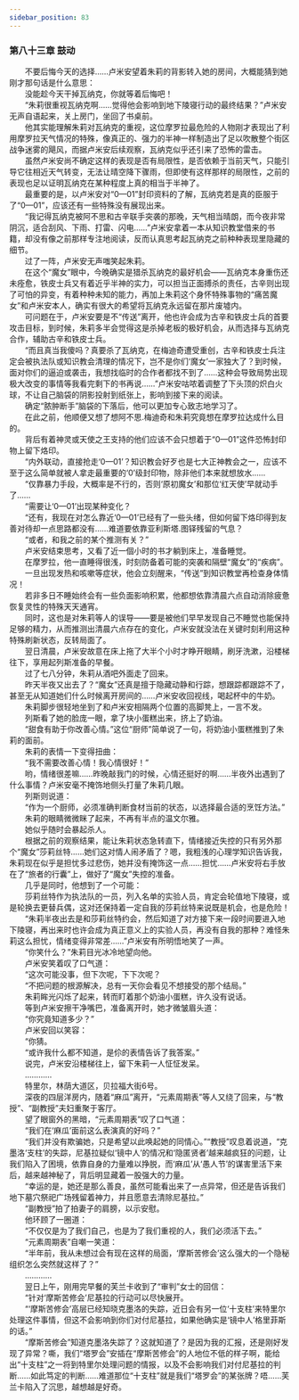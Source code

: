 ```yaml
---
sidebar_position: 83
---
```

### 第八十三章 鼓动  


　　不要后悔今天的选择……卢米安望着朱莉的背影转入她的房间，大概能猜到她刚才那句话是什么意思：  
　　没能趁今天干掉瓦纳克，你就等着后悔吧！  
　　“朱莉很重视瓦纳克啊……觉得他会影响到地下陵寝行动的最终结果？”卢米安无声自语起来，关上房门，坐回了书桌前。  
　　他其实能理解朱莉对瓦纳克的重视，这位摩罗拉最危险的人物刚才表现出了利用摩罗拉天气情况的特殊，像真正的、强力的半神一样制造出了足以吹散整个街区战争迷雾的飓风，而据卢米安后续观察，瓦纳克似乎还引来了恐怖的雷击。  
　　虽然卢米安尚不确定这样的表现是否有局限性，是否依赖于当前天气，只能引导它往相近天气转变，无法让晴空降下骤雨，但即使有这样那样的局限性，之前的表现也足以证明瓦纳克在某种程度上真的相当于半神了。  
　　最重要的是，以卢米安对“0—01”封印资料的了解，瓦纳克若是真的臣服于了“0—01”，应该还有一些特殊没有展现出来。  
　　“我记得瓦纳克被阿不思和古辛联手突袭的那晚，天气相当晴朗，而今夜非常阴沉，适合刮风、下雨、打雷、闪电……”卢米安拿着一本从知识教堂借来的书籍，却没有像之前那样专注地阅读，反而认真思考起瓦纳克之前种种表现里隐藏的细节。  
　　过了一阵，卢米安无声嗤笑起朱莉。  
　　在这个“魔女”眼中，今晚确实是猎杀瓦纳克的最好机会——瓦纳克本身重伤还未痊愈，铁皮士兵又有着近乎半神的实力，可以担当正面搏杀的责任，古辛则出现了可怕的异变，有着种种未知的能力，再加上朱莉这个身怀特殊事物的“痛苦魔女”和卢米安本人，确实有很大的希望将瓦纳克永远留在那片废墟内。  
　　可问题在于，卢米安要是不“传送”离开，他也许会成为古辛和铁皮士兵的首要攻击目标，到时候，朱莉多半会觉得这是杀掉老板的极好机会，从而选择与瓦纳克合作，辅助古辛和铁皮士兵。  
　　“而且真当我傻吗？真要杀了瓦纳克，在梅迪奇遭受重创，古辛和铁皮士兵注定会被执法队或知识教会清理的情况下，岂不是你们‘魔女’一家独大了？到时候，面对你们的逼迫或袭击，我想找临时的合作者都找不到了……这种会导致局势出现极大改变的事情等我看完剩下的书再说……”卢米安咕哝着调整了下头顶的炽白火球，不让自己脑袋的阴影投射到纸张上，影响到接下来的阅读。  
　　确定“脓肿断手”脑袋的下落后，他可以更加专心致志地学习了。  
　　在此之前，他顺便又想了想阿不思.梅迪奇和朱莉究竟想在摩罗拉达成什么目的。  
　　背后有着神灵或天使之王支持的他们应该不会只想着于“0—01”这件恐怖封印物上留下烙印。  
　　“内外联动，直接抢走‘0—01’？知识教会好歹也是七大正神教会之一，应该不至于这么简单就被人拿走最重要的‘0’级封印物，除非他们本来就想放水……  
　　“仅靠暴力手段，大概率是不行的，否则‘原初魔女’和那位‘红天使’早就动手了……  
　　“需要让‘0—01’出现某种变化？  
　　“还有，我现在对怎么靠近‘0—01’已经有了一些头绪，但如何留下烙印得到友善对待却一点思路都没有……难道要依靠亚利斯塔.图铎残留的气息？  
　　“或者，和我之前的某个推测有关？”  
　　卢米安结束思考，又看了近一個小时的书才躺到床上，准备睡觉。  
　　在摩罗拉，他一直睡得很浅，时刻防备着可能的突袭和隔壁“魔女”的“疾病”。  
　　一旦出现发热和咳嗽等症状，他会立刻醒来，“传送”到知识教堂再检查身体情况！  
　　若非多日不睡始终会有一些负面影响积累，他都想依靠清晨六点自动消除疲惫恢复灵性的特殊天天通宵。  
　　同时，这也是对朱莉等人的误导——要是被他们早早发现自己不睡觉也能保持足够的精力，从而推测出清晨六点存在的变化，卢米安就没法在关键时刻利用这种特殊刷新状态，反转局面了。  
　　翌日清晨，卢米安故意在床上拖了大半个小时才睁开眼睛，刷牙洗漱，沿楼梯往下，享用起列斯准备的早餐。  
　　过了七八分钟，朱莉从酒吧外面走了回来。  
　　昨天半夜又出去了？“魔女”还真是擅于隐藏动静和行踪，想跟踪都跟踪不了，甚至无从知道她们什么时候离开房间的……卢米安收回视线，喝起杯中的牛奶。  
　　朱莉脚步很轻地坐到了和卢米安相隔两个位置的高脚凳上，一言不发。  
　　列斯看了她的脸庞一眼，拿了块小蛋糕出来，挤上了奶油。  
　　“甜食有助于你改善心情。”这位“厨师”简单说了一句，将奶油小蛋糕推到了朱莉的面前。  
　　朱莉的表情一下变得扭曲：  
　　“我不需要改善心情！我心情很好！”  
　　哟，情绪很差嘛……昨晚敲我门的时候，心情还挺好的啊……半夜外出遇到了什么事情？卢米安毫不掩饰地侧头打量了朱莉几眼。  
　　列斯则说道：  
　　“作为一个厨师，必须准确判断食材当前的状态，以选择最合适的烹饪方法。”  
　　朱莉的眼睛微微眯了起来，不再有半点的温文尔雅。  
　　她似乎随时会暴起杀人。  
　　根据之前的观察结果，能让朱莉状态急转直下，情绪接近失控的只有另外那个“魔女”莎莉丝特……她们这对情人闹矛盾了？嗯，我粗浅的心理学知识告诉我，朱莉现在似乎是担忧多过悲伤，她并没有掩饰这一点……担忧……卢米安将右手放在了“旅者的行囊”上，做好了“魔女”失控的准备。  
　　几乎是同时，他想到了一个可能：  
　　莎莉丝特作为执法队的一员，列入名单的实验人员，肯定会轮值地下陵寝，或是轮换去更替兵偶，这对还保持着一定自我的莎莉丝特来说既是机会，也是危险！  
　　“朱莉半夜出去是和莎莉丝特约会，然后知道了对方接下来一段时间要进入地下陵寝，再出来时也许会成为真正意义上的实验人员，再没有自我的那种？难怪朱莉这么担忧，情绪变得非常差……”卢米安有所明悟地笑了一声。  
　　“你笑什么？”朱莉目光冰冷地望向他。  
　　卢米安笑着叹了口气道：  
　　“这次可能没事，但下次呢，下下次呢？  
　　“不把问题的根源解决，总有一天你会看见不想接受的那个结局。”  
　　朱莉眸光闪烁了起来，转而盯着那个奶油小蛋糕，许久没有说话。  
　　等到卢米安擦干净嘴巴，准备离开时，她才微皱眉头道：  
　　“你究竟知道多少？”  
　　卢米安回以笑容：  
　　“你猜。  
　　“或许我什么都不知道，是伱的表情告诉了我答案。”  
　　说完，卢米安沿楼梯往上，留下朱莉一人怔怔发呆。  
　　…………  
　　特里尔，林荫大道区，贝拉福大街6号。  
　　深夜的四层洋房内，随着“麻瓜”离开，“元素周期表”等人又绕了回来，与“教授”、“副教授”夫妇重聚于客厅。  
　　望了眼窗外的黑暗，“元素周期表”叹了口气道：  
　　“我们在‘麻瓜’面前这么表演真的好吗？”  
　　“我们并没有欺骗她，只是希望以此唤起她的同情心。”“教授”叹息着说道，“克墨洛‘支柱’的失踪，尼基拉疑似‘镜中人’的情况和‘隐匿贤者’越来越疯狂的问题，让我们陷入了困境，依靠自身的力量难以挣脱，而‘麻瓜’从‘愚人节’的谋害里活下来后，越来越神秘了，背后明显藏着一股强大的力量。  
　　“幸运的是，她还是那么善良，虽然可能看出来了一点异常，但还是告诉我们地下墓穴祭祀广场残留着神力，并且愿意去清除尼基拉。”  
　　“副教授”拍了拍妻子的肩膀，以示安慰。  
　　他环顾了一圈道：  
　　“不仅仅是为了我们自己，也是为了我们重视的人，我们必须活下去。”  
　　“元素周期表”自嘲一笑道：  
　　“半年前，我从未想过会有现在这样的局面，‘摩斯苦修会’这么强大的一个隐秘组织怎么突然就这样了？”  
　　…………  
　　翌日上午，刚用完早餐的芙兰卡收到了“审判”女士的回信：  
　　“针对‘摩斯苦修会’尼基拉的行动可以尽快展开。  
　　“‘摩斯苦修会’高层已经知晓克墨洛的失踪，近日会有另一位‘十支柱’来特里尔处理这件事情，但这不会影响到你们对付尼基拉，如果他确实是‘镜中人’格里菲斯的话。”  
　　“摩斯苦修会”知道克墨洛失踪了？这就知道了？是因为我的汇报，还是刚好发现了异常？嘶，我们“塔罗会”安插在“摩斯苦修会”的人地位不低的样子啊，能给出“十支柱”之一将到特里尔处理问题的情报，以及不会影响我们对付尼基拉的判断……如此笃定的判断……难道那位“十支柱”就是我们“塔罗会”的某张牌？唔……芙兰卡陷入了沉思，越想越是好奇。  
